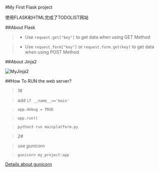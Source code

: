 #My First Flask project

使用FLASK和HTML完成了TODOLIST网站

##About Flask

> - Use `request.get["key"]` to get data when using GET Method

> - Use `request.form["key"]` or `request.form.get(key)` to get data when using POST Method

##About Jinja2

![MyJinja2](/image/Jinja2.png)

##How To RUN the web server?

> *1#*

>   add `if __name__=='main'`

> `app.debug = TRUE`

> `app.run()`

> `python3 run mainplatform.py`

> *2#*

> use *gunicorn*

> `gunicorn my_project:app`

<a href="http://xiaorui.cc/2014/11/22/%E7%94%A8gunicorn%E5%92%8Cgevent%E6%8F%90%E9%AB%98python-web%E6%A1%86%E6%9E%B6%E7%9A%84%E6%80%A7%E8%83%BD/">Details about gunicorn</a> 
